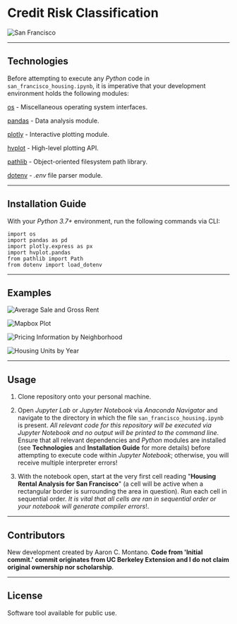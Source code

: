 # Credit Risk Classification

![San Francisco](./Images/San_Francisco.jpg)

---

## Technologies


Before attempting to execute any _Python_ code in `san_francisco_housing.ipynb`, it is imperative that your development environment holds the following modules:

[os](https://docs.python.org/3/library/os.html) - Miscellaneous operating system interfaces.

[pandas](https://pandas.pydata.org/pandas-docs/stable/) - Data analysis module.

[plotly](https://plotly.com/python/) - Interactive plotting module.

[hvplot](https://hvplot.holoviz.org/) - High-level plotting API.

[pathlib](https://docs.python.org/3/library/pathlib.html) - Object-oriented filesystem path library.

[dotenv](https://pypi.org/project/python-dotenv/) - _.env_ file parser module.

---

## Installation Guide

With your _Python 3.7+_ environment, run the following commands via CLI:

```
import os
import pandas as pd
import plotly.express as px
import hvplot.pandas
from pathlib import Path
from dotenv import load_dotenv
```

---

## Examples

![Average Sale and Gross Rent](./Images/avg-sale-px-sq-foot-gross-rent.png)

![Mapbox Plot](./Images/mapbox-plot.png)

![Pricing Information by Neighborhood](./Images/pricing-info-by-neighborhood.png)

![Housing Units by Year](./Images/zoomed-housing-units-by-year.png)

---

## Usage

1. Clone repository onto your personal machine. 

2. Open _Jupyter Lab_ or _Jupyter Notebook_ via _Anaconda Navigator_ and navigate to the directory in which the file `san_francisco_housing.ipynb` is present. _All relevant code for this repository will be executed via Jupyter Notebook and no output will be printed to the command line_. Ensure that all relevant dependencies and _Python_ modules are installed (see __Technologies__ and __Installation Guide__ for more details) before attempting to execute code within _Jupyter Notebook_; otherwise, you will receive multiple interpreter errors! 

3. With the notebook open, start at the very first cell reading "__Housing Rental Analysis for San Francisco__" (a cell will be active when a rectangular border is surrounding the area in question). Run each cell in sequential order. _It is vital that all cells are ran in sequential order or your notebook will generate compiler errors_!. 

---

## Contributors

New development created by Aaron C. Montano. **Code from 'Initial commit.' commit originates from UC Berkeley Extension and I do not claim original ownership nor scholarship**.

---

## License

Software tool available for public use. 
